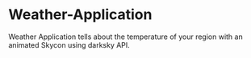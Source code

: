 # Weather-Application
Weather Application tells about the temperature of your region with an animated Skycon using darksky API.
